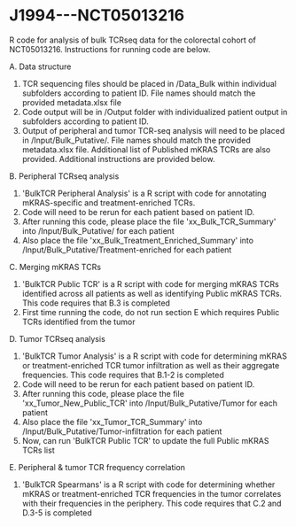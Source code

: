 # J1994---NCT05013216
R code for analysis of bulk TCRseq data for the colorectal cohort of NCT05013216. Instructions for running code are below.

A. Data structure
1. TCR sequencing files should be placed in /Data_Bulk within individual subfolders according to patient ID. File names should match the provided metadata.xlsx file
2. Code output will be in /Output folder with individualized patient output in subfolders according to patient ID.
3. Output of peripheral and tumor TCR-seq analysis will need to be placed in /Input/Bulk_Putative/. File names should match the provided metadata.xlsx file. Additional list of Published mKRAS TCRs are also provided. Additional instructions are provided below.

B. Peripheral TCRseq analysis
1. 'BulkTCR Peripheral Analysis' is a R script with code for annotating mKRAS-specific and treatment-enriched TCRs.
2. Code will need to be rerun for each patient based on patient ID.
3. After running this code, please place the file 'xx_Bulk_TCR_Summary' into /Input/Bulk_Putative/ for each patient
4. Also place the file 'xx_Bulk_Treatment_Enriched_Summary' into /Input/Bulk_Putative/Treatment-enriched for each patient

C. Merging mKRAS TCRs
1. 'BulkTCR Public TCR' is a R script with code for merging mKRAS TCRs identified across all patients as well as identifying Public mKRAS TCRs. This code requires that B.3 is completed
2. First time running the code, do not run section E which requires Public TCRs identified from the tumor

D. Tumor TCRseq analysis
1. 'BulkTCR Tumor Analysis' is a R script with code for determining mKRAS or treatment-enriched TCR tumor infiltration as well as their aggregate frequencies. This code requires that B.1-2 is completed
2. Code will need to be rerun for each patient based on patient ID.
3. After running this code, please place the file 'xx_Tumor_New_Public_TCR' into /Input/Bulk_Putative/Tumor for each patient
4. Also place the file 'xx_Tumor_TCR_Summary' into /Input/Bulk_Putative/Tumor-infiltration for each patient
5. Now, can run 'BulkTCR Public TCR' to update the full Public mKRAS TCRs list

E. Peripheral & tumor TCR frequency correlation
1. 'BulkTCR Spearmans' is a R script with code for determining whether mKRAS or treatment-enriched TCR frequencies in the tumor correlates with their frequencies in the periphery. This code requires that C.2 and D.3-5 is completed
